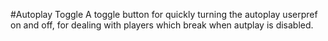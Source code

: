 #Autoplay Toggle
A toggle button for quickly turning the autoplay userpref on and off, for dealing with players which break when autplay is disabled.